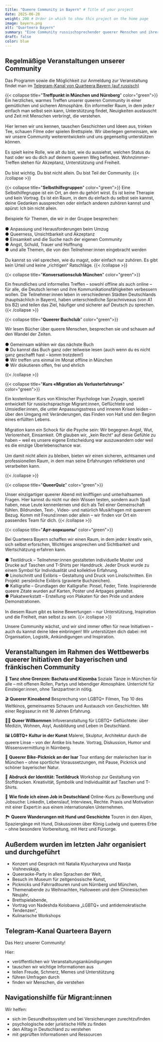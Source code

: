```yaml
---
title: "Queere Community in Bayern" # Title of your project
date: 2025-06-20
weight: 200 # Order in which to show this project on the home page
image: bayern.png
alt: "Quarteera Bayern"
summary: "Eine Community russischsprechender queerer Menschen und ihrer Freund*innen in Bayern. Wir organisieren Veranstaltungen in München, Nürnberg und online, damit alle einen sicheren und zugänglichen Raum für sich finden können."
draft: false
color: blue
---
```



## Regelmäßige Veranstaltungen unserer Community

Das Programm sowie die Möglichkeit zur Anmeldung zur Veranstaltung findet man im [Telegram-Kanal von Quarteera Bayern (auf russisch)](https://t.me/+k8oZbe9aX29iYTAy)


{{< collapse title="**Treffpunkt in München und Nürnberg**" color="green">}}
Ein herzliches, warmes Treffen unserer queeren Community in einer gemütlichen und sicheren Atmosphäre. Ein informeller Raum, in dem jede:r einfach man selbst sein kann, Unterstützung findet, Neuigkeiten austauscht und Zeit mit Menschen verbringt, die verstehen. \
\
Hier lernen wir uns kennen, tauschen Geschichten und Ideen aus, trinken Tee, schauen Filme oder spielen Brettspiele. Wir überlegen gemeinsam, wie wir unsere Community weiterentwickeln und uns gegenseitig unterstützen können. \
\
Es spielt keine Rolle, wie alt du bist, wie du aussiehst, welchen Status du hast oder wo du dich auf deinem queeren Weg befindest. Wohnzimmer-Treffen stehen für Akzeptanz, Unterstützung und Freiheit.\
\
Du bist wichtig. Du bist nicht allein. Du bist Teil der Community.
{{< /collapse >}}

{{< collapse title="**Selbsthilfegruppen**" color="green">}}
Eine Selbsthilfegruppe ist ein Ort, an dem du gehört wirst. Es ist keine Therapie und kein Vortrag. Es ist ein Raum, in dem du einfach du selbst sein kannst, deine Gedanken aussprechen oder einfach anderen zuhören kannst und spürst: Ich bin nicht allein. \
\
Beispiele für Themen, die wir in der Gruppe besprechen: \
\
● Anpassung und Herausforderungen beim Umzug \
● Queerness, Unsichtbarkeit und Akzeptanz \
● Einsamkeit und die Suche nach der eigenen Community \
● Angst, Schuld, Trauer und Hoffnung \
● und alle Themen, die von den Teilnehmer:innen eingebracht werden \
\
Du kannst so viel sprechen, wie du magst, oder einfach nur zuhören. Es gibt kein Urteil und keine „richtigen“ Ratschläge.
{{< /collapse >}}

{{< collapse title="**Konversationsclub München**" color="green">}}

Ein freundliches und informelles Treffen – sowohl offline als auch online – für alle, die Deutsch lernen und ihre Kommunikationsfähigkeiten verbessern wollen. Die Teilnehmer:innen leben in verschiedenen Städten Deutschlands (hauptsächlich in Bayern), haben unterschiedliche Sprachniveaus (von A1 bis B2) und teilen das Ziel, häufiger und sicherer auf Deutsch zu sprechen.
{{< /collapse >}}

{{< collapse title="**Queerer Buchclub**" color="green">}}

Wir lesen Bücher über queere Menschen, besprechen sie und schauen auf den Wandel der Zeiten. \
\
● Gemeinsam wählen wir das nächste Buch \
● Du kannst das Buch ganz oder teilweise lesen (auch wenn du es nicht ganz geschafft hast – komm trotzdem!) \
● Wir treffen uns einmal im Monat offline in München \
● Wir diskutieren offen, frei und ehrlich 

{{< /collapse >}}

{{< collapse title="**Kurs «Migration als Verlusterfahrung»**" color="green">}}

Ein kostenloser Kurs von Klinischer Psychologe Ivan Zvyagin, speziell entwickelt für russischsprachige Migrant:innen, Geflüchtete und Umsiedler:innen, die unter Anpassungsstress und inneren Krisen leiden – über den Umgang mit Veränderungen, das Finden von Halt und den Beginn eines erfüllten Lebens. \
\
Migration kann ein Schock für die Psyche sein: Wir begegnen Angst, Wut, Verlorenheit, Einsamkeit. Oft glauben wir, „kein Recht“ auf diese Gefühle zu haben – weil es unsere eigene Entscheidung war auszuwandern oder weil es die einzige Überlebenschance war. \
\
Um damit nicht allein zu bleiben, bieten wir einen sicheren, achtsamen und professionellen Raum, in dem man seine Erfahrungen reflektieren und verarbeiten kann.

{{< /collapse >}}

{{< collapse title="**QueerQuiz**" color="green">}}

Unser einzigartiger queerer Abend mit kniffligen und unterhaltsamen Fragen. Hier kannst du nicht nur dein Wissen testen, sondern auch Spaß haben, neue Leute kennenlernen und dich als Teil einer Gemeinschaft fühlen. Bildrunden, Text-, Video- und natürlich Musikfragen mit queerem Bezug. Komm mit Freund:innen oder allein – wir finden vor Ort ein passendes Team für dich.
{{< /collapse >}}

{{< collapse title="**Арт-воркшопы**" color="green">}}

Bei Quarteera Bayern schaffen wir einen Raum, in dem jede:r kreativ sein, sich selbst erforschen, Wichtiges ansprechen und Sichtbarkeit und Wertschätzung erfahren kann. \
\
● Textildruck – Teilnehmer:innen gestalteten individuelle Muster und Drucke auf Taschen und T-Shirts per Handdruck. Jeder Druck wurde zu einem Symbol für Individualität und kollektive Erfahrung. \
● Linolschnitt und Exlibris – Gestaltung und Druck von Linolschnitten. Ein Projekt: persönliche Exlibris (gravierte Buchzeichen). \
● Kalligrafie – Grundlagen der Kalligrafie: Pinsel, Feder, Tinte. Inspirierende queere Zitate wurden auf Karten, Poster und Artpages gestaltet. \
● Plakatwerkstatt – Erstellung von Plakaten für den Pride und andere Demonstrationen. \
\
In diesem Raum gibt es keine Bewertungen – nur Unterstützung, Inspiration und die Freiheit, man selbst zu sein. 
{{< /collapse >}}


Unsere Community wächst, und wir sind immer offen für neue Initiativen – auch du kannst deine Idee einbringen! Wir unterstützen dich dabei: mit Organisation, Logistik, Ankündigungen und Inspiration.


## Veranstaltungen im Rahmen des Wettbewerbs queerer Initiativen der bayerischen und fränkischen Community

💃 **Tanz ohne Grenzen: Bachata und Kizomba**
Soziale Tänze in München für alle – mit offenen Rollen, Partys und lebendiger Atmosphäre. Unterricht für Einsteiger:innen, ohne Tanzpartner:in nötig.

🎬 **Queerer Kinoabend**
Besprechung von LGBTQ+ Filmen, Top 10 des Weltkinos, gemeinsames Schauen und Austausch von Geschichten. Mit einer Regisseur:in mit 16 Jahren Erfahrung.

🏳️‍🌈 **Queer Willkommen**
Infoveranstaltung für LGBTQ+ Geflüchtete: über Medizin, Wohnen, Asyl, Ausbildung und Leben in Deutschland.

🖼️ **LGBTQ+ Kultur in der Kunst**
Malerei, Skulptur, Architektur durch die queere Linse – von der Antike bis heute. Vortrag, Diskussion, Humor und Wissensvermittlung in Nürnberg.

🚴 **Queerer Bike-Picknick an der Isar**
Tour entlang der malerischen Isar in München – ohne sportliche Voraussetzungen, mit Pause, Picknick und schöner bayerischer Natur.

🧵 **Abdruck der Identität: Textildruck**
Workshop zur Gestaltung von Stoffdrucken. Kreativität, Symbolik und Individualität auf Taschen und T-Shirts.

💼 **Wie finde ich einen Job in Deutschland**
Online-Kurs zu Bewerbung und Jobsuche: LinkedIn, Lebenslauf, Interviews, Rechte. Praxis und Motivation mit einer Expert:in aus einem internationalen Unternehmen.

🏞️ **Queere Wanderungen mit Hund und Geschichte**
Touren in den Alpen, Spaziergänge mit Hund, Diskussionen über König Ludwig und queeres Erbe – ohne besondere Vorbereitung, mit Herz und Fürsorge.


## Außerdem wurden im letzten Jahr organisiert und durchgeführt

- Konzert und Gespräch mit Natalia Klyucharyova und Nastja Vishnevskaja,
- Queeraoke-Party in allen Sprachen der Welt,
- Besuch im Museum für zeitgenössische Kunst,
- Picknicks und Fahrradtouren rund um Nürnberg und München,
- Themenabende zu Weihnachten, Halloween und dem Chinesischen Neujahr,
- Brettspielabende,
- Vortrag von Nadeshda Kolobaeva „LGBTQ+ und antidemokratische Tendenzen“,
- Kulinarische Workshops

## Telegram-Kanal Quarteera Bayern

Das Herz unserer Community!

Hier:
- veröffentlichen wir Veranstaltungsankündigungen
- tauschen wir wichtige Informationen aus
- teilen Freude, Schmerz, Memes und Unterstützung
- führen Umfragen durch
- finden wir Menschen, die verstehen

## Navigationshilfe für Migrant:innen
Wir helfen:
- sich im Gesundheitssystem und bei Versicherungen zurechtzufinden
- psychologische oder juristische Hilfe zu finden
- den Alltag in Deutschland zu verstehen
- mit geprüften Informationen und Ressourcen



